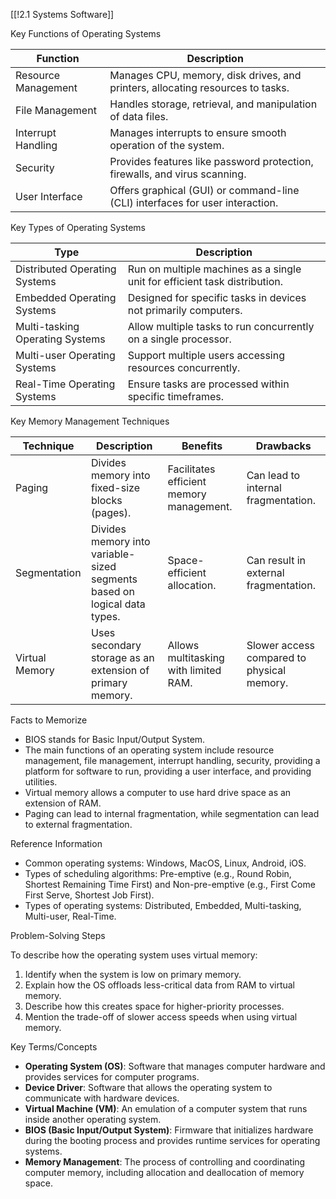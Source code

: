 [[!2.1 Systems Software]]

Key Functions of Operating Systems

| Function            | Description                                                                    |
| ------------------- | ------------------------------------------------------------------------------ |
| Resource Management | Manages CPU, memory, disk drives, and printers, allocating resources to tasks. |
| File Management     | Handles storage, retrieval, and manipulation of data files.                    |
| Interrupt Handling  | Manages interrupts to ensure smooth operation of the system.                   |
| Security            | Provides features like password protection, firewalls, and virus scanning.     |
| User Interface      | Offers graphical (GUI) or command-line (CLI) interfaces for user interaction.  |

Key Types of Operating Systems

| Type                            | Description                                                                |
| ------------------------------- | -------------------------------------------------------------------------- |
| Distributed Operating Systems   | Run on multiple machines as a single unit for efficient task distribution. |
| Embedded Operating Systems      | Designed for specific tasks in devices not primarily computers.            |
| Multi-tasking Operating Systems | Allow multiple tasks to run concurrently on a single processor.            |
| Multi-user Operating Systems    | Support multiple users accessing resources concurrently.                   |
| Real-Time Operating Systems     | Ensure tasks are processed within specific timeframes.                     |

Key Memory Management Techniques

|Technique|Description|Benefits|Drawbacks|
|---|---|---|---|
|Paging|Divides memory into fixed-size blocks (pages).|Facilitates efficient memory management.|Can lead to internal fragmentation.|
|Segmentation|Divides memory into variable-sized segments based on logical data types.|Space-efficient allocation.|Can result in external fragmentation.|
|Virtual Memory|Uses secondary storage as an extension of primary memory.|Allows multitasking with limited RAM.|Slower access compared to physical memory.|

Facts to Memorize

- BIOS stands for Basic Input/Output System.
- The main functions of an operating system include resource management, file management, interrupt handling, security, providing a platform for software to run, providing a user interface, and providing utilities.
- Virtual memory allows a computer to use hard drive space as an extension of RAM.
- Paging can lead to internal fragmentation, while segmentation can lead to external fragmentation.

Reference Information

- Common operating systems: Windows, MacOS, Linux, Android, iOS.
- Types of scheduling algorithms: Pre-emptive (e.g., Round Robin, Shortest Remaining Time First) and Non-pre-emptive (e.g., First Come First Serve, Shortest Job First).
- Types of operating systems: Distributed, Embedded, Multi-tasking, Multi-user, Real-Time.

Problem-Solving Steps

To describe how the operating system uses virtual memory:

1. Identify when the system is low on primary memory.
2. Explain how the OS offloads less-critical data from RAM to virtual memory.
3. Describe how this creates space for higher-priority processes.
4. Mention the trade-off of slower access speeds when using virtual memory.

Key Terms/Concepts

- **Operating System (OS)**: Software that manages computer hardware and provides services for computer programs.
- **Device Driver**: Software that allows the operating system to communicate with hardware devices.
- **Virtual Machine (VM)**: An emulation of a computer system that runs inside another operating system.
- **BIOS (Basic Input/Output System)**: Firmware that initializes hardware during the booting process and provides runtime services for operating systems.
- **Memory Management**: The process of controlling and coordinating computer memory, including allocation and deallocation of memory space.